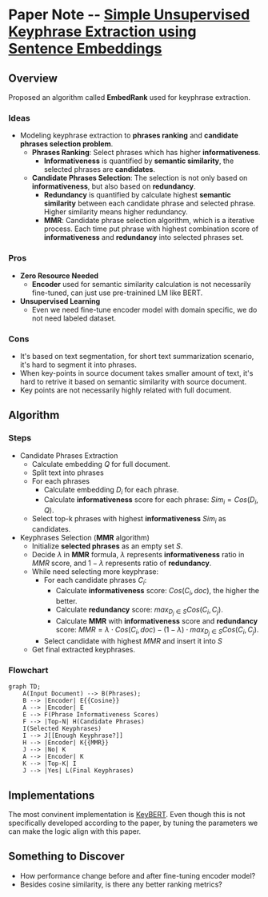 # Paper Note -- [Simple Unsupervised Keyphrase Extraction using Sentence Embeddings](https://arxiv.org/abs/1801.04470)

## Overview
Proposed an algorithm called **EmbedRank** used for keyphrase extraction.

### Ideas
* Modeling keyphrase extraction to **phrases ranking** and **candidate phrases selection problem**.
    * **Phrases Ranking**: Select phrases which has higher **informativeness**.
        * **Informativeness** is quantified by **semantic similarity**, the selected phrases are **candidates**.
    * **Candidate Phrases Selection**: The selection is not only based on **informativeness**, but also based on **redundancy**. 
        * **Redundancy** is quantified by calculate highest **semantic similarity** between each candidate phrase and selected phrase. Higher similarity means higher redundancy.
        * **MMR**: Candidate phrase selection algorithm, which is a iterative process. Each time put phrase with highest combination score of **informativeness** and **redundancy** into selected phrases set.
  
### Pros
* **Zero Resource Needed**
    * **Encoder** used for semantic similarity calculation is not necessarily fine-tuned, can just use pre-trainined LM like BERT.
* **Unsupervised Learning** 
    * Even we need fine-tune encoder model with domain specific, we do not need labeled dataset.

### Cons
* It's based on text segmentation, for short text summarization scenario, it's hard to segment it into phrases. 
* When key-points in source document takes smaller amount of text, it's hard to retrive it based on semantic similarity with source document.
* Key points are not necessarily highly related with full document.

## Algorithm
### Steps
* Candidate Phrases Extraction
    * Calculate embedding $Q$ for full document.
    * Split text into phrases
    * For each phrases
        * Calculate embedding $D_i$ for each phrase.
        * Calculate **informativeness** score for each phrase: $Sim_i = Cos(D_i, Q)$.
    * Select top-k phrases with highest **informativeness** $Sim_i$ as candidates. 
* Keyphrases Selection (**MMR** algorithm)
  * Initialize **selected phrases** as an empty set $S$.
  * Decide $\lambda$ in **MMR** formula, $\lambda$ represents **informativeness** ratio in $MMR$ score, and $1 - \lambda$ represents ratio of **redundancy**.
  * While need selecting more keyphrase:
      * For each candidate phrases $C_i$:
          * Calculate **informativeness** score: $Cos(C_i, doc)$, the higher the better.
          * Calculate **redundancy** score: $max_{D_j \in S}Cos(C_i, C_j)$.
          * Calculate **MMR** with **informativeness** score and **redundancy** score: $MMR = \lambda \cdot Cos(C_i, doc) - (1 - \lambda) \cdot max_{D_j \in S}Cos(C_i, C_j)$. 
      * Select candidate with highest $MMR$ and insert it into $S$
  * Get final extracted keyphrases.

### Flowchart
```mermaid
graph TD;
    A(Input Document) --> B(Phrases);
    B --> |Encoder| E{{Cosine}}
    A --> |Encoder| E 
    E --> F(Phrase Informativeness Scores)
    F --> |Top-N| H(Candidate Phrases)
    I(Selected Keyphrases)
    I --> J[[Enough Keyphrase?]]
    H --> |Encoder| K{{MMR}}
    J --> |No| K
    A --> |Encoder| K
    K --> |Top-K| I
    J --> |Yes| L(Final Keyphrases)
```

## Implementations
The most convinent implementation is [KeyBERT](https://github.com/MaartenGr/KeyBERT). Even though this is not specifically developed according to the paper, by tuning the parameters we can make the logic align with this paper.


## Something to Discover
* How performance change before and after fine-tuning encoder model?
* Besides cosine similarity, is there any better ranking metrics?